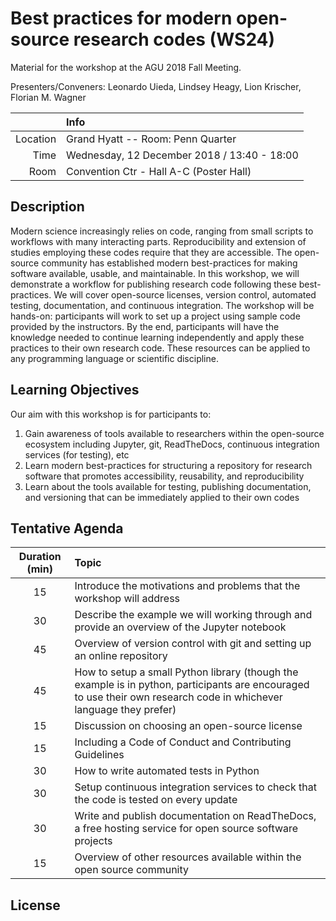 # Best practices for modern open-source research codes (WS24)

Material for the workshop at the AGU 2018 Fall Meeting.

Presenters/Conveners:
Leonardo Uieda,
Lindsey Heagy,
Lion Krischer,
Florian M. Wagner

|    |Info|
|---:|:---|
|Location|Grand Hyatt -- Room: Penn Quarter|
|Time|Wednesday, 12 December 2018 / 13:40 - 18:00|
|Room|Convention Ctr - Hall A-C (Poster Hall)|

## Description

Modern science increasingly relies on code, ranging from small scripts to workflows with
many interacting parts. Reproducibility and extension of studies employing these codes
require that they are accessible. The open-source community has established modern
best-practices for making software available, usable, and maintainable. In this
workshop, we will demonstrate a workflow for publishing research code following these
best-practices. We will cover open-source licenses, version control, automated testing,
documentation, and continuous integration. The workshop will be hands-on: participants
will work to set up a project using sample code provided by the instructors. By the end,
participants will have the knowledge needed to continue learning independently and apply
these practices to their own research code. These resources can be applied to any
programming language or scientific discipline.


## Learning Objectives

Our aim with this workshop is for participants to:

1. Gain awareness of tools available to researchers within the open-source ecosystem
   including Jupyter, git, ReadTheDocs, continuous integration services (for testing), etc
2. Learn modern best-practices for structuring a repository for research software that
   promotes accessibility, reusability, and reproducibility
3. Learn about the tools available for testing, publishing documentation, and versioning
   that can be immediately applied to their own codes


## Tentative Agenda

| Duration (min) | Topic |
|:--------------:|:------|
| 15 | Introduce the motivations and problems that the workshop will address |
| 30 | Describe the example we will working through and provide an overview of the Jupyter notebook |
| 45 | Overview of version control with git and setting up an online repository |
| 45 | How to setup a small Python library (though the example is in python, participants are encouraged to use their own research code in whichever language they prefer) |
| 15 | Discussion on choosing an open-source license |
| 15 | Including a Code of Conduct and Contributing Guidelines |
| 30 | How to write automated tests in Python |
| 30 | Setup continuous integration services to check that the code is tested on every update |
| 30 | Write and publish documentation on ReadTheDocs, a free hosting service for open source software projects |
| 15 | Overview of other resources available within the open source community |


## License
